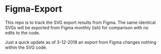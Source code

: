 # Figma-Export
This repo is to track the SVG export results from Figma. The same identical SVGs will be exported from Figma monthly (ish) for comparison with no edits to the code. 

Just a quick update as of 3-12-2018 an export from Figma changes nothing within the SVG code.
